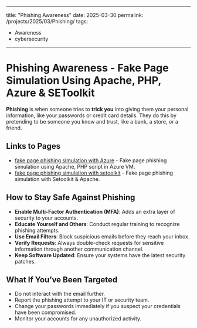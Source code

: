 
---
title: "Phishing Awareness"
date: 2025-03-30
permalink: /projects/2025/03/Phishing/
tags:
  - Awareness 
  - cybersecurity
---

# Phishing Awareness - Fake Page Simulation Using Apache, PHP, Azure & SEToolkit

**Phishing** is when someone tries to **trick you** into giving them your personal information, like your passwords or credit card details. They do this by pretending to be someone you know and trust, like a bank, a store, or a friend.

## Links to Pages
- [fake page phishing simulation with Azure](https://github.com/Kibble7/cybersocialdefend/blob/main/fakepagePhishingSimulationAzure.md) - Fake page phishing simulation using Apache, PHP script in Azure VM.
- [fake page phishing simulation with setoolkit](https://github.com/Kibble7/cybersocialdefend/blob/main/fakePhishingSimulationSetoolkit.md) - Fake page phishing simulation with Setoolkit & Apache.

## How to Stay Safe Against Phishing

- **Enable Multi-Factor Authentication (MFA)**: Adds an extra layer of security to your accounts.
- **Educate Yourself and Others**: Conduct regular training to recognize phishing attempts.
- **Use Email Filters**: Block suspicious emails before they reach your inbox.
- **Verify Requests**: Always double-check requests for sensitive information through another communication channel.
- **Keep Software Updated**: Ensure your systems have the latest security patches.

## What If You’ve Been Targeted

- Do not interact with the email further.
- Report the phishing attempt to your IT or security team.
- Change your passwords immediately if you suspect your credentials have been compromised.
- Monitor your accounts for any unauthorized activity.

